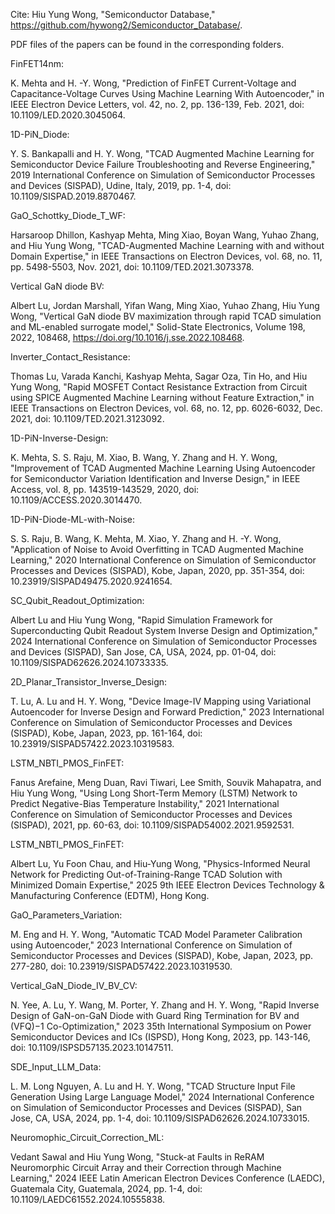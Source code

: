 Cite: Hiu Yung Wong, "Semiconductor Database," https://github.com/hywong2/Semiconductor_Database/.

PDF files of the papers can be found in the corresponding folders.

FinFET14nm:

K. Mehta and H. -Y. Wong, "Prediction of FinFET Current-Voltage and Capacitance-Voltage Curves Using Machine Learning With Autoencoder," in IEEE Electron Device Letters, vol. 42, no. 2, pp. 136-139, Feb. 2021, doi: 10.1109/LED.2020.3045064.

1D-PiN_Diode:

Y. S. Bankapalli and H. Y. Wong, "TCAD Augmented Machine Learning for Semiconductor Device Failure Troubleshooting and Reverse Engineering," 2019 International Conference on Simulation of Semiconductor Processes and Devices (SISPAD), Udine, Italy, 2019, pp. 1-4, doi: 10.1109/SISPAD.2019.8870467.

GaO_Schottky_Diode_T_WF:

Harsaroop Dhillon, Kashyap Mehta, Ming Xiao, Boyan Wang, Yuhao Zhang, and Hiu Yung Wong, "TCAD-Augmented Machine Learning with and without Domain Expertise," in IEEE Transactions on Electron Devices, vol. 68, no. 11, pp. 5498-5503, Nov. 2021, doi: 10.1109/TED.2021.3073378.

Vertical GaN diode BV:

Albert Lu, Jordan Marshall, Yifan Wang, Ming Xiao, Yuhao Zhang, Hiu Yung Wong, "Vertical GaN diode BV maximization through rapid TCAD simulation and ML-enabled surrogate model," Solid-State Electronics, Volume 198, 2022, 108468, https://doi.org/10.1016/j.sse.2022.108468.

Inverter_Contact_Resistance:

Thomas Lu, Varada Kanchi, Kashyap Mehta, Sagar Oza, Tin Ho, and Hiu Yung Wong, "Rapid MOSFET Contact Resistance Extraction from Circuit using SPICE Augmented Machine Learning without Feature Extraction," in IEEE Transactions on Electron Devices, vol. 68, no. 12, pp. 6026-6032, Dec. 2021, doi: 10.1109/TED.2021.3123092.

1D-PiN-Inverse-Design:

K. Mehta, S. S. Raju, M. Xiao, B. Wang, Y. Zhang and H. Y. Wong, "Improvement of TCAD Augmented Machine Learning Using Autoencoder for Semiconductor Variation Identification and Inverse Design," in IEEE Access, vol. 8, pp. 143519-143529, 2020, doi: 10.1109/ACCESS.2020.3014470.

1D-PiN-Diode-ML-with-Noise:

S. S. Raju, B. Wang, K. Mehta, M. Xiao, Y. Zhang and H. -Y. Wong, "Application of Noise to Avoid Overfitting in TCAD Augmented Machine Learning," 2020 International Conference on Simulation of Semiconductor Processes and Devices (SISPAD), Kobe, Japan, 2020, pp. 351-354, doi: 10.23919/SISPAD49475.2020.9241654.

SC_Qubit_Readout_Optimization:

Albert Lu and Hiu Yung Wong, "Rapid Simulation Framework for Superconducting Qubit Readout System Inverse Design and Optimization," 2024 International Conference on Simulation of Semiconductor Processes and Devices (SISPAD), San Jose, CA, USA, 2024, pp. 01-04, doi: 10.1109/SISPAD62626.2024.10733335.

2D_Planar_Transistor_Inverse_Design:

T. Lu, A. Lu and H. Y. Wong, "Device Image-IV Mapping using Variational Autoencoder for Inverse Design and Forward Prediction," 2023 International Conference on Simulation of Semiconductor Processes and Devices (SISPAD), Kobe, Japan, 2023, pp. 161-164, doi: 10.23919/SISPAD57422.2023.10319583.

LSTM_NBTI_PMOS_FinFET:

Fanus Arefaine, Meng Duan, Ravi Tiwari, Lee Smith, Souvik Mahapatra, and Hiu Yung Wong, "Using Long Short-Term Memory (LSTM) Network to Predict Negative-Bias Temperature Instability," 2021 International Conference on Simulation of Semiconductor Processes and Devices (SISPAD), 2021, pp. 60-63, doi: 10.1109/SISPAD54002.2021.9592531.

LSTM_NBTI_PMOS_FinFET:

Albert Lu, Yu Foon Chau, and Hiu-Yung Wong, "Physics-Informed Neural Network for Predicting Out-of-Training-Range TCAD Solution with Minimized Domain Expertise," 2025 9th IEEE Electron Devices Technology & Manufacturing Conference (EDTM), Hong Kong.

GaO_Parameters_Variation:

M. Eng and H. Y. Wong, "Automatic TCAD Model Parameter Calibration using Autoencoder," 2023 International Conference on Simulation of Semiconductor Processes and Devices (SISPAD), Kobe, Japan, 2023, pp. 277-280, doi: 10.23919/SISPAD57422.2023.10319530.

Vertical_GaN_Diode_IV_BV_CV:

N. Yee, A. Lu, Y. Wang, M. Porter, Y. Zhang and H. Y. Wong, "Rapid Inverse Design of GaN-on-GaN Diode with Guard Ring Termination for BV and (VFQ)−1 Co-Optimization," 2023 35th International Symposium on Power Semiconductor Devices and ICs (ISPSD), Hong Kong, 2023, pp. 143-146, doi: 10.1109/ISPSD57135.2023.10147511.

SDE_Input_LLM_Data:

L. M. Long Nguyen, A. Lu and H. Y. Wong, "TCAD Structure Input File Generation Using Large Language Model," 2024 International Conference on Simulation of Semiconductor Processes and Devices (SISPAD), San Jose, CA, USA, 2024, pp. 1-4, doi: 10.1109/SISPAD62626.2024.10733015.

Neuromophic_Circuit_Correction_ML:

Vedant Sawal and Hiu Yung Wong, "Stuck-at Faults in ReRAM Neuromorphic Circuit Array and their Correction through Machine Learning," 2024 IEEE Latin American Electron Devices Conference (LAEDC), Guatemala City, Guatemala, 2024, pp. 1-4, doi: 10.1109/LAEDC61552.2024.10555838.


